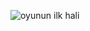 ![oyunun ilk hali](![image](https://github.com/edaayaan/Tic-Tac-Toe-Game/assets/117721450/3487a667-314d-4329-b764-f043b41e00dd)
)
